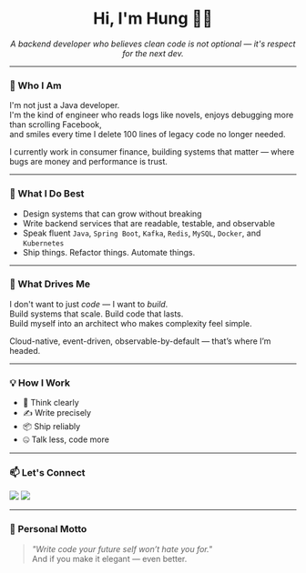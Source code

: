 <h1 align="center">Hi, I'm Hung 👨‍💻</h1>

<p align="center">
  <i>A backend developer who believes clean code is not optional — it's respect for the next dev.</i>
</p>

---

### 🪪 Who I Am

I'm not just a Java developer.  
I'm the kind of engineer who reads logs like novels, enjoys debugging more than scrolling Facebook,  
and smiles every time I delete 100 lines of legacy code no longer needed.

I currently work in consumer finance, building systems that matter — where bugs are money and performance is trust.

---

### 🔧 What I Do Best

- Design systems that can grow without breaking
- Write backend services that are readable, testable, and observable
- Speak fluent `Java`, `Spring Boot`, `Kafka`, `Redis`, `MySQL`, `Docker`, and `Kubernetes`
- Ship things. Refactor things. Automate things.

---

### 🎯 What Drives Me

I don't want to just *code* — I want to *build*.  
Build systems that scale. Build code that lasts.  
Build myself into an architect who makes complexity feel simple.

Cloud-native, event-driven, observable-by-default — that’s where I’m headed.

---

### 💡 How I Work

- 🧠 Think clearly  
- ✍️ Write precisely  
- 📦 Ship reliably  
- 🤐 Talk less, code more

---

### 📫 Let's Connect

<p>
  <a href="mailto:hungpt1999@gmail.com"><img src="https://img.shields.io/badge/Gmail-hungpt1999@gmail.com-D14836?style=flat&logo=gmail&logoColor=white"/></a>
  <a href="https://github.com/hungpt1999"><img src="https://img.shields.io/badge/GitHub-hungpt1999-181717?style=flat&logo=github&logoColor=white"/></a>
</p>

---

### 🧠 Personal Motto

> _"Write code your future self won’t hate you for."_  
> And if you make it elegant — even better.

